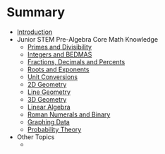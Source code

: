 # Summary

* [Introduction](README.md)
* Junior STEM Pre-Algebra Core Math Knowledge
  * [Primes and Divisibility](primes-and-divisibility.md)
  * [Integers and BEDMAS](integers-and-bedmas.md)
  * [Fractions, Decimals and Percents](fractions-decimals-and-percents.md)
  * [Roots and Exponents](roots-and-exponents.md)
  * [Unit Conversions](unit-conversions.md)
  * [2D Geometry](2d-geometry.md)
  * [Line Geometry](line-geometry.md)
  * [3D Geometry](3d-geometry.md)
  * [Linear Algebra](linear-algebra.md)
  * [Roman Numerals and Binary](roman-numerals-and-binary.md)
  * [Graphing Data](graphing-data.md)
  * [Probability Theory](probability-theory.md)
* Other Topics
  * []()


